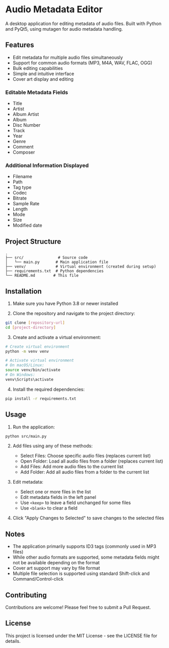# Audio Metadata Editor

A desktop application for editing metadata of audio files. Built with Python and PyQt5, using mutagen for audio metadata handling.

## Features

- Edit metadata for multiple audio files simultaneously
- Support for common audio formats (MP3, M4A, WAV, FLAC, OGG)
- Bulk editing capabilities
- Simple and intuitive interface
- Cover art display and editing

### Editable Metadata Fields
- Title
- Artist
- Album Artist
- Album
- Disc Number
- Track
- Year
- Genre
- Comment
- Composer

### Additional Information Displayed
- Filename
- Path
- Tag type
- Codec
- Bitrate
- Sample Rate
- Length
- Mode
- Size
- Modified date

## Project Structure

```
.
├── src/               # Source code
│   └── main.py       # Main application file
├── venv/             # Virtual environment (created during setup)
├── requirements.txt  # Python dependencies
└── README.md        # This file
```

## Installation

1. Make sure you have Python 3.8 or newer installed

2. Clone the repository and navigate to the project directory:
```bash
git clone [repository-url]
cd [project-directory]
```

3. Create and activate a virtual environment:
```bash
# Create virtual environment
python -m venv venv

# Activate virtual environment
# On macOS/Linux:
source venv/bin/activate
# On Windows:
venv\Scripts\activate
```

4. Install the required dependencies:
```bash
pip install -r requirements.txt
```

## Usage

1. Run the application:
```bash
python src/main.py
```

2. Add files using any of these methods:
   - Select Files: Choose specific audio files (replaces current list)
   - Open Folder: Load all audio files from a folder (replaces current list)
   - Add Files: Add more audio files to the current list
   - Add Folder: Add all audio files from a folder to the current list

3. Edit metadata:
   - Select one or more files in the list
   - Edit metadata fields in the left panel
   - Use `<keep>` to leave a field unchanged for some files
   - Use `<blank>` to clear a field

4. Click "Apply Changes to Selected" to save changes to the selected files

## Notes

- The application primarily supports ID3 tags (commonly used in MP3 files)
- While other audio formats are supported, some metadata fields might not be available depending on the format
- Cover art support may vary by file format
- Multiple file selection is supported using standard Shift-click and Command/Control-click

## Contributing

Contributions are welcome! Please feel free to submit a Pull Request.

## License

This project is licensed under the MIT License - see the LICENSE file for details.